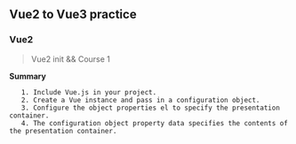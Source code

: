 ## Vue2 to Vue3 practice

### Vue2
> Vue2 init && Course 1

**Summary**

```
   1. Include Vue.js in your project.
   2. Create a Vue instance and pass in a configuration object.
   3. Configure the object properties el to specify the presentation container.
   4. The configuration object property data specifies the contents of the presentation container.
```